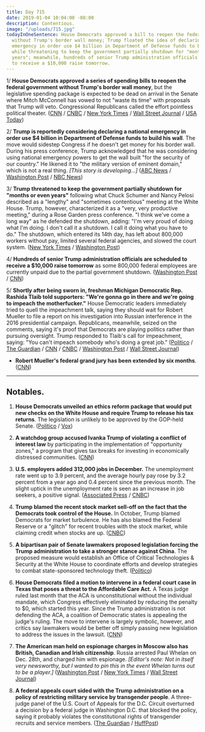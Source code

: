 ```yaml
---
title: Day 715
date: 2019-01-04 10:04:00 -08:00
description: Contentious.
image: "/uploads/715.jpg"
todayInOneSentence: House Democrats approved a bill to reopen the federal government
  without Trump's border wall money; Trump floated the idea of declaring a national
  emergency in order use $4 billion in Department of Defense funds to build his wall
  while threatening to keep the government partially shutdown for "months or even
  years"; meanwhile, hundreds of senior Trump administration officials are scheduled
  to receive a $10,000 raise tomorrow.
---
```


1/ **House Democrats approved a series of spending bills to reopen the federal government without Trump's border wall money**, but the legislative spending package is expected to be dead on arrival in the Senate where Mitch McConnell has vowed to not "waste its time" with proposals that Trump will veto. Congressional Republicans called the effort pointless political theater. ([CNN](https://www.cnn.com/2019/01/03/politics/house-votes-shutdown-wall-spending-bills/index.html) / [CNBC](https://www.cnbc.com/2019/01/04/house-passes-bill-to-end-government-shutdown-without-border-wall-money.html) / [New York Times](https://www.nytimes.com/2019/01/03/us/politics/new-congress.html) / [Wall Street Journal](https://www.wsj.com/articles/house-passes-spending-package-to-end-shutdown-11546570946) / [USA Today](https://www.usatoday.com/story/news/politics/2019/01/03/government-shutdown-house-democrats-want-reopen-shuttered-agencies/2463374002/))

2/ **Trump is reportedly considering declaring a national emergency in order use $4 billion in Department of Defense funds to build his wall**. The move would sidestep Congress if he doesn't get money for his border wall. During his press conference, Trump acknowledged that he was considering using national emergency powers to get the wall built "for the security of our country." He likened it to "the military version of eminent domain," which is not a real thing. *\[This story is developing...\]* ([ABC News](https://abcnews.go.com/Politics/trump-declaring-national-emergency-secure-wall-funding-sources/story?id=60164759) / [Washington Post](https://www.washingtonpost.com/politics/pence-urges-gop-lawmakers-to-stand-with-trump-in-shutdown-fight/2019/01/04/99519d06-103f-11e9-84fc-d58c33d6c8c7_story.html) / [NBC News](https://www.nbcnews.com/politics/white-house/trump-threatens-shut-down-government-months-or-even-years-schumer-n954856))

3/ **Trump threatened to keep the government partially shutdown for "months or even years"** following what Chuck Schumer and Nancy Pelosi described as a "lengthy" and "sometimes contentious" meeting at the White House. Trump, however, characterized it as a "very, very productive meeting," during a Rose Garden press conference. "I think we've come a long way" as he defended the shutdown, adding: "I'm very proud of doing what I'm doing. I don't call it a shutdown. I call it doing what you have to do." The shutdown, which entered its 14th day, has left about 800,000 workers without pay, limited several federal agencies, and slowed the court system. ([New York Times](https://www.nytimes.com/2019/01/04/us/politics/democrats-trump-meeting-government-shutdown.html) / [Washington Post](https://www.washingtonpost.com/politics/pence-urges-gop-lawmakers-to-stand-with-trump-in-shutdown-fight/2019/01/04/99519d06-103f-11e9-84fc-d58c33d6c8c7_story.html))

4/ **Hundreds of senior Trump administration officials are scheduled to receive a $10,000 raise tomorrow** as some 800,000 federal employees are currently unpaid due to the partial government shutdown. ([Washington Post](https://www.washingtonpost.com/business/2019/01/04/while-federal-workers-go-without-pay-senior-trump-administration-officials-are-poised-get-raises/) / [CNN](https://www.cnn.com/2019/01/04/politics/mike-pence-pay-raise-shutdown/index.html))

5/ **Shortly after being sworn in, freshman Michigan Democratic Rep. Rashida Tlaib told supporters: "We're gonna go in there and we're going to impeach the motherfucker."** House Democratic leaders immediately tried to quell the impeachment talk, saying they should wait for Robert Mueller to file a report on his investigation into Russian interference in the 2016 presidential campaign. Republicans, meanwhile,  seized on the comments, saying it's proof that Democrats are playing politics rather than pursuing oversight. Trump responded to Tlaib's call for impeachment, saying: "You can't impeach somebody who's doing a great job." ([Politico](https://www.politico.com/story/2019/01/04/dems-livid-tlaib-impeachment-comment-1081370) / [The Guardian](https://www.theguardian.com/us-news/2019/jan/04/democrats-congress-trump-impeach-rashida-tlaib) / [CNN](https://www.cnn.com/2019/01/04/politics/rashida-tlaib-trump-impeachment-comments/index.html) / [CNBC](https://www.cnbc.com/2019/01/04/trump-rails-about-impeachment-talk-as-democrats-downplay-the-issue.html) / [Washington Post](https://www.washingtonpost.com/politics/trump-pushes-back-on-impeachment-talk-citing-his-popularity-among-republicans/2019/01/04/6b9555b8-1014-11e9-831f-3aa2c2be4cbd_story.html) / [Wall Street Journal](https://www.wsj.com/articles/democratic-leaders-try-to-quell-fresh-talk-of-impeachment-push-11546624483))

* **Robert Mueller's federal grand jury has been extended by six months**. ([CNN](https://www.cnn.com/2019/01/04/politics/mueller-grand-jury/index.html))

---

## Notables.

1. **House Democrats unveiled an ethics reform package that would put new checks on the White House and require Trump to release his tax returns**. The legislation is unlikely to be approved by the GOP-held Senate. ([Politico](https://www.politico.com/story/2019/01/04/house-democrats-bill-trump-tax-returns-1081412) / [Vox](https://www.vox.com/policy-and-politics/2018/11/30/18118158/house-democrats-anti-corruption-bill-hr-1-pelosi))

2. **A watchdog group accused Ivanka Trump of violating a conflict of interest law** by participating in the implementation of "opportunity zones," a program that gives tax breaks for investing in economically distressed communities. ([CNN](https://www.cnn.com/2019/01/04/politics/crew-ivanka-trump-opportunity-zones/index.html))

3. **U.S. employers added 312,000 jobs in December.** The unemployment rate went up to 3.9 percent, and the average hourly pay rose by 3.2 percent from a year ago and 0.4 percent since the previous month. The slight uptick in the unemployment rate is seen as an increase in job seekers, a positive signal. ([Associated Press](https://apnews.com/f3925762c6f845dfab936b45c28b4176) / [CNBC](https://www.cnbc.com/2019/01/04/nonfarm-payrolls-december-2018.html))

4. **Trump blamed the recent stock market sell-off on the fact that the Democrats took control of the House.** In October, Trump blamed Democrats for market turbulence. He has also blamed the Federal Reserve or a "glitch" for recent troubles with the stock market, while claiming credit when stocks are up. ([CNBC](https://www.cnbc.com/2019/01/04/trump-blames-democrat-takeover-of-the-house-for-market-sell-off-but-says-things-will-settle-down.html))

5. **A bipartisan pair of Senate lawmakers proposed legislation forcing the Trump administration to take a stronger stance against China**. The proposed measure would establish an Office of Critical Technologies & Security at the White House to coordinate efforts and develop strategies to combat state-sponsored technology theft. ([Politico](https://www.politico.com/story/2019/01/04/bipartisan-bill-trump-approach-china-1060974)) 

6. **House Democrats filed a motion to intervene in a federal court case in Texas that poses a threat to the Affordable Care Act.** A Texas judge ruled last month that the ACA is unconstitutional without the individual mandate, which Congress effectively eliminated by reducing the penalty to $0, which started this year. Since the Trump administration is not defending the ACA, a coalition of Democratic states is appealing the judge's ruling. The move to intervene is largely symbolic, however, and critics say lawmakers would be better off simply passing new legislation to address the issues in the lawsuit. ([CNN](https://www.cnn.com/2019/01/04/politics/house-democrats-obamacare-defense/index.html))

7. **The American man held on espionage charges in Moscow also has British, Canadian and Irish citizenship**. Russia arrested Paul Whelan on Dec. 28th, and charged him with espionage. *\[Editor's note: Not in itself very newsworthy, but I wanted to pin this in the event Whelan turns out to be a player.\]*  ([Washington Post](https://www.washingtonpost.com/world/europe/four-countries-now-have-links-to-american-detained-in-russia-as-international-spillover-widens/2019/01/04/25d93b2e-1029-11e9-8f0c-6f878a26288a_story.html) / [New York Times](https://www.nytimes.com/2019/01/04/us/politics/paul-whelan-spy-citizenship.html) / [Wall Street Journal](https://www.wsj.com/articles/american-charged-in-russia-over-espionage-appears-to-also-hold-british-citizenship-11546593245))

8. **A federal appeals court sided with the Trump administration on a policy of restricting military service by transgender people**. A three-judge panel of the U.S. Court of Appeals for the D.C. Circuit overturned a decision by a federal judge in Washington D.C. that blocked the policy, saying it probably violates the constitutional rights of transgender recruits and service members. ([The Guardian](https://www.theguardian.com/us-news/2019/jan/04/trump-transgender-military-ban-limits-court-ruling) / [HuffPost](https://www.huffingtonpost.com/entry/appeals-court-sides-with-trump-in-transgender-military-case_us_5c2f7a84e4b0407e908afaaf))